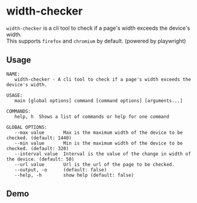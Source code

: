 # width-checker

`width-checker` is a cli tool to check if a page's width exceeds the device's width.  
This supports `firefox` and `chromium` by default. (powered by playwright)

## Usage

```
NAME:
   width-checker - A cli tool to check if a page's width exceeds the device's width.

USAGE:
   main [global options] command [command options] [arguments...]

COMMANDS:
   help, h  Shows a list of commands or help for one command

GLOBAL OPTIONS:
   --max value       Max is the maximum width of the device to be checked. (default: 1440)
   --min value       Min is the maximum width of the device to be checked. (default: 320)
   --interval value  Interval is the value of the change in width of the device. (default: 50)
   --url value       Url is the url of the page to be checked.
   --output, -o      (default: false)
   --help, -h        show help (default: false)

```

## Demo
